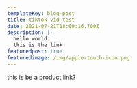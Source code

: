 ```yaml
---
templateKey: blog-post
title: tiktok vid test
date: 2021-07-21T18:09:16.700Z
description: |-
  hello world
  this is the link
featuredpost: true
featuredimage: /img/apple-touch-icon.png
---
```

this is be a product link?
